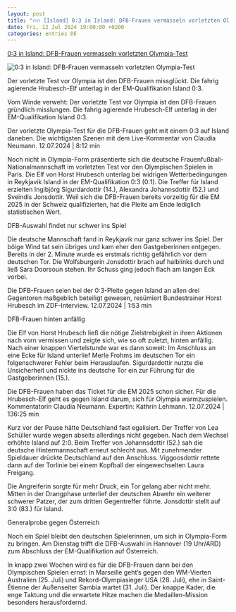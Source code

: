 ```yaml
---
layout: post
title: "🔥🔥 [Island] 0:3 in Island: DFB-Frauen vermasseln vorletzten Olympia-Test"
date: Fri, 12 Jul 2024 19:00:00 +0200
categories: entries DE
---
```

[0:3 in Island: DFB-Frauen vermasseln vorletzten Olympia-Test](https://www.zdf.de/nachrichten/sport/fussball-em-qualifikation-island-deutschland-100.html)

![0:3 in Island: DFB-Frauen vermasseln vorletzten Olympia-Test](https://www.zdf.de/assets/island-deutschland-buehne-100~1280x720?cb=1720810689296)

Der vorletzte Test vor Olympia ist den DFB-Frauen missglückt. Die fahrig agierende Hrubesch-Elf unterlag in der EM-Qualifikation Island 0:3.

Vom Winde verweht: Der vorletzte Test vor Olympia ist den DFB-Frauen gründlich misslungen. Die fahrig agierende Hrubesch-Elf unterlag in der EM-Qualifikation Island 0:3.

Der vorletzte Olympia-Test für die DFB-Frauen geht mit einem 0:3 auf Island daneben. Die wichtigsten Szenen mit dem Live-Kommentar von Claudia Neumann. 12.07.2024 | 8:12 min

Noch nicht in Olympia-Form präsentierte sich die deutsche Frauenfußball-Nationalmannschaft im vorletzten Test vor den Olympischen Spielen in Paris. Die Elf von Horst Hrubesch unterlag bei widrigen Wetterbedingungen in Reykjavik Island in der EM-Qualifikation 0:3 (0:1). Die Treffer für Island erzielten Ingibjörg Sigurdardottir (14.), Alexandra Johannsdottir (52.) und Sveindis Jonsdottir. Weil sich die DFB-Frauen bereits vorzeitig für die EM 2025 in der Schweiz qualifizierten, hat die Pleite am Ende lediglich statistischen Wert.

DFB-Auswahl findet nur schwer ins Spiel

Die deutsche Mannschaft fand in Reykjavik nur ganz schwer ins Spiel. Der böige Wind tat sein übriges und kam eher den Gastgeberinnen entgegen. Bereits in der 2. Minute wurde es erstmals richtig gefährlich vor dem deutschen Tor. Die Wolfsburgerin Jonsdottir brach auf halblinks durch und ließ Sara Doorsoun stehen. Ihr Schuss ging jedoch flach am langen Eck vorbei.

Die DFB-Frauen seien bei der 0:3-Pleite gegen Island an allen drei Gegentoren maßgeblich beteiligt gewesen, resümiert Bundestrainer Horst Hrubesch im ZDF-Interview. 12.07.2024 | 1:53 min

DFB-Frauen hinten anfällig

Die Elf von Horst Hrubesch ließ die nötige Zielstrebigkeit in ihren Aktionen nach vorn vermissen und zeigte sich, wie so oft zuletzt, hinten anfällig. Nach einer knappen Viertelstunde war es dann soweit: Im Anschluss an eine Ecke für Island unterlief Merle Frohms im deutschen Tor ein folgenschwerer Fehler beim Herauslaufen. Sigurdardottir nutzte die Unsicherheit und nickte ins deutsche Tor ein zur Führung für die Gastgeberinnen (15.).

Die DFB-Frauen haben das Ticket für die EM 2025 schon sicher. Für die Hrubesch-Elf geht es gegen Island darum, sich für Olympia warmzuspielen. Kommentatorin Claudia Neumann. Expertin: Kathrin Lehmann. 12.07.2024 | 136:25 min

Kurz vor der Pause hätte Deutschland fast egalisiert. Der Treffer von Lea Schüller wurde wegen abseits allerdings nicht gegeben. Nach dem Wechsel erhöhte Island auf 2:0. Beim Treffer von Johannsdottir (52.) sah die deutsche Hintermannschaft erneut schlecht aus. Mit zunehmender Spieldauer drückte Deutschland auf den Anschluss. Viggoosdottir rettete dann auf der Torlinie bei einem Kopfball der eingewechselten Laura Freigang.

Die Angreiferin sorgte für mehr Druck, ein Tor gelang aber nicht mehr. Mitten in der Drangphase unterlief der deutschen Abwehr ein weiterer schwerer Patzer, der zum dritten Gegentreffer führte. Jonsdottir stellt auf 3:0 (83.) für Island.

Generalprobe gegen Österreich

Noch ein Spiel bleibt den deutschen Spielerinnen, um sich in Olympia-Form zu bringen. Am Dienstag trifft die DFB-Auswahl in Hannover (19 Uhr/ARD) zum Abschluss der EM-Qualifikation auf Österreich.

In knapp zwei Wochen wird es für die DFB-Frauen dann bei den Olympischen Spielen ernst: In Marseille geht’s gegen den WM-Vierten Australien (25. Juli) und Rekord-Olympiasieger USA (28. Juli), ehe in Saint-Étienne der Außenseiter Sambia wartet (31. Juli). Der knappe Kader, die enge Taktung und die erwartete Hitze machen die Medaillen-Mission besonders herausfordernd.

